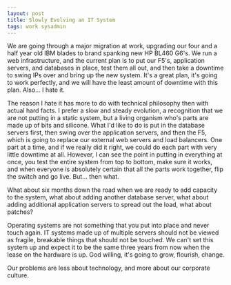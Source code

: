 ```yaml
--- 
layout: post
title: Slowly Evolving an IT System
tags: work sysadmin
---
```


We are going through a major migration at work, upgrading our four and a half year old IBM blades to brand spanking new HP BL460 G6's.  We run a web infrastructure, and the current plan is to put our F5's, application servers, and databases in place, test them all out, and then take a downtime to swing IPs over and bring up the new system.  It's a great plan, it's going to work perfectly, and we will have the least amount of downtime with this plan.  Also... I hate it.

The reason I hate it has more to do with technical philosophy then with actual hard facts.  I prefer a slow and steady evolution, a recognition that we are not putting in a static system, but a living organism who's parts are made up of bits and silicone.  What I'd like to do is put in the database servers first, then swing over the application servers, and then the F5, which is going to replace our external web servers and load balancers.  One part at a time, and if we really did it right, we could do each part with very little downtime at all.  However, I can see the point in putting in everything at once, you test the entire system from top to bottom, make sure it works, and when everyone is absolutely certain that all the parts work together, flip the switch and go live.  But... then what.

What about six months down the road when we are ready to add capacity to the system, what about adding another database server, what about adding additional application servers to spread out the load, what about patches?

Operating systems are not something that you put into place and never touch again.  IT systems made up of multiple servers should not be viewed as fragile, breakable things that should not be touched.  We can't set this system up and expect it to be the same three years from now when the lease on the hardware is up.  God willing, it's going to grow, flourish, change.  

Our problems are less about technology, and more about our corporate culture.  
